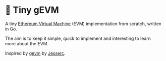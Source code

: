 # 🧱 Tiny gEVM

A tiny [Ethereum Virtual Machine](https://ethereum.github.io/yellowpaper/paper.pdf) (EVM) implementation from scratch, written in Go.

The aim is to keep it simple, quick to implement and interesting to learn more about the EVM.

Inspired by [gevm](https://github.com/Jesserc/gevm) by [Jesserc](https://twitter.com/jesserc_).
